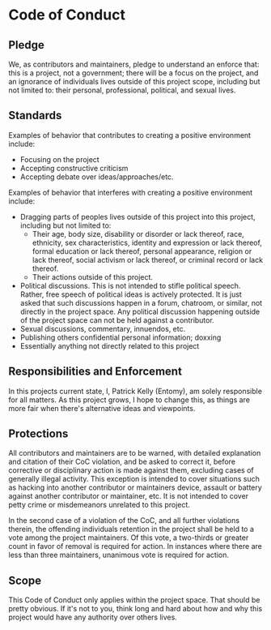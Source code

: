 # Code of Conduct

## Pledge

We, as contributors and maintainers, pledge to understand an enforce that: this is a project, not a government; there will be a focus on the project, and an ignorance of individuals lives outside of this project scope, including but not limited to: their personal, professional, political, and sexual lives.

## Standards

Examples of behavior that contributes to creating a positive environment include:

* Focusing on the project
* Accepting constructive criticism
* Accepting debate over ideas/approaches/etc.

Examples of behavior that interferes with creating a positive environment include:

* Dragging parts of peoples lives outside of this project into this project, including but not limited to:
	* Their age, body size, disability or disorder or lack thereof, race, ethnicity, sex characteristics, identity and expression or lack thereof, formal education or lack thereof, personal appearance, religion or lack thereof, social activism or lack thereof, or criminal record or lack thereof.
	* Their actions outside of this project.
* Political discussions. This is not intended to stifle political speech. Rather, free speech of political ideas is actively protected. It is just asked that such discussions happen in a forum, chatroom, or similar, not directly in the project space. Any political discussion happening outside of the project space can not be held against a contributor.
* Sexual discussions, commentary, innuendos, etc.
* Publishing others confidential personal information; doxxing
* Essentially anything not directly related to this project

## Responsibilities and Enforcement

In this projects current state, I, Patrick Kelly (Entomy), am solely responsible for all matters. As this project grows, I hope to change this, as things are more fair when there's alternative ideas and viewpoints.

## Protections

All contributors and maintainers are to be warned, with detailed explanation and citation of their CoC violation, and be asked to correct it, before corrective or disciplinary action is made against them, excluding cases of generally illegal activity. This exception is intended to cover situations such as hacking into another contributor or maintainers device, assault or battery against another contributor or maintainer, etc. It is not intended to cover petty crime or misdemeanors unrelated to this project.

In the second case of a violation of the CoC, and all further violations therein, the offending individuals retention in the project shall be held to a vote among the project maintainers. Of this vote, a two-thirds or greater count in favor of removal is required for action. In instances where there are less than three maintainers, unanimous vote is required for action.

## Scope

This Code of Conduct only applies within the project space. That should be pretty obvious. If it's not to you, think long and hard about how and why this project would have any authority over others lives.